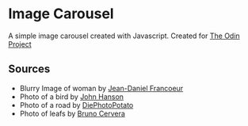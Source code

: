 # Image Carousel

A simple image carousel created with Javascript. Created for [The Odin Project](https://www.theodinproject.com/lessons/node-path-javascript-dynamic-user-interface-interactions)

## Sources

- Blurry Image of woman by [Jean-Daniel Francoeur](https://www.pexels.com/photo/dynamic-motion-blur-portrait-in-studio-setting-30936133/)
- Photo of a bird by [John Hanson](https://www.pexels.com/photo/female-mallard-duck-standing-on-frozen-lake-31328987/)
- Photo of a road by [DiePhotoPotato](https://www.pexels.com/photo/asphalt-road-in-countryside-20349744/)
- Photo of leafs by [Bruno Cervera](https://www.pexels.com/photo/a-green-leaves-on-white-surface-13567728/)
